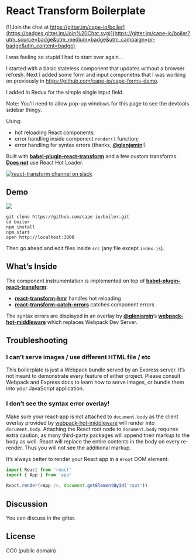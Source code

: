 React Transform Boilerplate
=====================

[![Join the chat at https://gitter.im/cape-io/boiler](https://badges.gitter.im/Join%20Chat.svg)](https://gitter.im/cape-io/boiler?utm_source=badge&utm_medium=badge&utm_campaign=pr-badge&utm_content=badge)

I was feeling so stupid I had to start over again...

I started with a basic stateless component that updates without a browser refresh.
Next I added some form and input componetns that I was working on previously in https://github.com/cape-io/cape-forms-demo.

I added in Redux for the simple single input field.

Note: You'll need to allow pop-up windows for this page to see the devtools sidebar thingy.

Using:

* hot reloading React components;
* error handling inside component `render()` function;
* error handling for syntax errors (thanks, **[@glenjamin](https://github.com/glenjamin)**!)

Built with **[babel-plugin-react-transform](https://github.com/gaearon/babel-plugin-react-transform)** and a few custom transforms.  
**[Does not](https://medium.com/@dan_abramov/the-death-of-react-hot-loader-765fa791d7c4)** use React Hot Loader.

[![react-transform channel on slack](https://img.shields.io/badge/slack-react--transform%40reactiflux-61DAFB.svg?style=flat-square)](http://www.reactiflux.com)

## Demo

![](http://i.imgur.com/AhGY28T.gif)

```
git clone https://github.com/cape-io/boiler.git
cd boiler
npm install
npm start
open http://localhost:3000
```

Then go ahead and edit files inside `src` (any file except `index.js`).

## What’s Inside


The component instrumentation is implemented on top of **[babel-plugin-react-transform](https://github.com/gaearon/babel-plugin-react-transform)**:

* **[react-transform-hmr](https://github.com/gaearon/react-transform-hmr)** handles hot reloading
* **[react-transform-catch-errors](https://github.com/gaearon/react-transform-catch-errors)** catches component errors

The syntax errors are displayed in an overlay by **[@glenjamin](https://github.com/glenjamin)**’s **[webpack-hot-middleware](https://github.com/glenjamin/webpack-hot-middleware)** which replaces Webpack Dev Server.

## Troubleshooting

### I can’t serve images / use different HTML file / etc

This boilerplate is just a Webpack bundle served by an Express server. It’s not meant to demonstrate every feature of either project. Please consult Webpack and Express docs to learn how to serve images, or bundle them into your JavaScript application.

### I don’t see the syntax error overlay!

Make sure your react-app is not attached to `document.body` as the client overlay provided by [webpack-hot-middleware](https://github.com/glenjamin/webpack-hot-middleware) will render into `document.body`.
Attaching the React root node to `document.body` requires extra caution, as many third-party packages will append their markup to the body as well. React will replace the entire contents in the body on every re-render. Thus you will not see the additional markup.

It’s always better to render your React app in a `#root` DOM element.

```js
import React from 'react'
import { App } from 'app'

React.render(<App />, document.getElementById('root'))
```

## Discussion

You can discuss in the gitter.

## License

CC0 (public domain)
